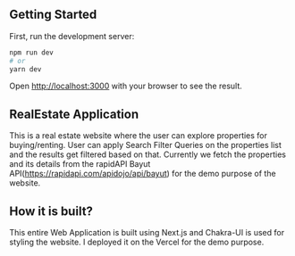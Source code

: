 ## Getting Started

First, run the development server:

```bash
npm run dev
# or
yarn dev
```

Open [http://localhost:3000](http://localhost:3000) with your browser to see the result.

## RealEstate Application
This is a real estate website where the user can explore properties for buying/renting. User can apply Search Filter Queries on the properties list and the results get filtered based on that. Currently we fetch the properties and its details from the rapidAPI Bayut API(https://rapidapi.com/apidojo/api/bayut) for the demo purpose of the website. 

## How it is built?
This entire Web Application is built using Next.js and Chakra-UI is used for styling the website. I deployed it on the Vercel for the demo purpose.
